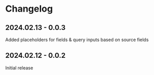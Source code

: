 # Changelog

## 2024.02.13 - 0.0.3
Added placeholders for fields & query inputs based on source fields

## 2024.02.12 - 0.0.2
Initial release
